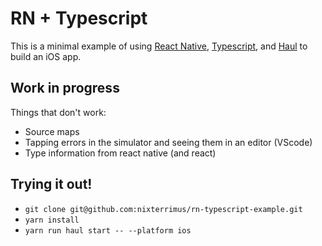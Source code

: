 # RN + Typescript

This is a minimal example of using [React Native](https://facebook.github.io/react-native/), [Typescript](https://www.typescriptlang.org), and [Haul](https://github.com/callstack-io/haul) to build an iOS app.

## Work in progress

Things that don't work:

- Source maps
- Tapping errors in the simulator and seeing them in an editor (VScode)
- Type information from react native (and react)

## Trying it out!

- `git clone git@github.com:nixterrimus/rn-typescript-example.git`
- `yarn install`
- `yarn run haul start -- --platform ios`
